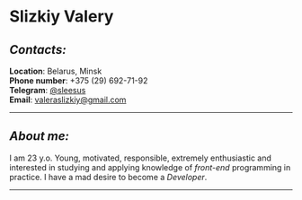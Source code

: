 # Slizkiy Valery

## _Contacts:_

**Location**: Belarus, Minsk  
**Phone number**: +375 (29) 692-71-92  
**Telegram**: [@sleesus](https://t.me/sleesus)  
**Email**: valeraslizkiy@gmail.com

---

## _About me:_

I am 23 y.o. Young, motivated, responsible, extremely enthusiastic and interested in studying and applying knowledge of _front-end_ programming in practice. I have a mad desire to become a _Developer_.

---
